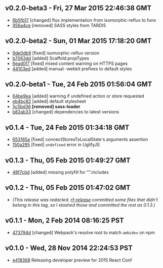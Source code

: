 v0.2.0-beta3 - Fri, 27 Mar 2015 22:46:38 GMT
--------------------------------------------

- [6b5fb17](../../commit/6b5fb17) [changed] flux implementation from isomorphic-reflux to funx
- [956a4ce](../../commit/956a4ce) [removed] SASS styles from TARDIS


v0.2.0-beta2 - Sun, 01 Mar 2015 17:18:20 GMT
--------------------------------------------

- [9de0db9](../../commit/9de0db9) [fixed] isomorphic-reflux version
- [b7063dd](../../commit/b7063dd) [added] Scaffold.propTypes
- [6ead0f7](../../commit/6ead0f7) [fixed] mixed content warning on HTTPS pages
- [44103ed](../../commit/44103ed) [added] manual -webkit prefixes to default styles


v0.2.0-beta1 - Tue, 24 Feb 2015 01:56:04 GMT
--------------------------------------------

- [64be9ea](../../commit/64be9ea) [added] warning if undefined action or store requested
- [eb4bc82](../../commit/eb4bc82) [added] default stylesheet
- [5c5bd36](../../commit/5c5bd36) **[removed] sass-loader**
- [b82ab33](../../commit/b82ab33) [changed] dependencies to latest versions


v0.1.4 - Tue, 24 Feb 2015 01:34:18 GMT
--------------------------------------

- [653165a](../../commit/653165a) [fixed] connectStoresToLocalState's arguments assertion
- [150a295](../../commit/150a295) [fixed] `undefined` error in UglifyJS


v0.1.3 - Thu, 05 Feb 2015 01:49:27 GMT
--------------------------------------

- [48f7cbd](../../commit/48f7cbd) [added] missing polyfill for "".includes


v0.1.2 - Thu, 05 Feb 2015 01:47:02 GMT
--------------------------------------

- _(This release was redacted.  [rf-release](https://github.com/ryanflorence/rf-release) committed some files that didn't belong in this tag, so I stashed those and committed the rest as 0.1.3.)_


v0.1.1 - Mon, 2 Feb 2014 08:16:25 PST
---------------------------------------

- [473794d](../../commit/473794d) [changed] Webpack's resolve root to match `ambidex` on npm


v0.1.0 - Wed, 28 Nov 2014 22:24:53 PST
---------------------------------------

- [e418368](../../commit/e418368) Releasing developer preview for 2015 React Conf
